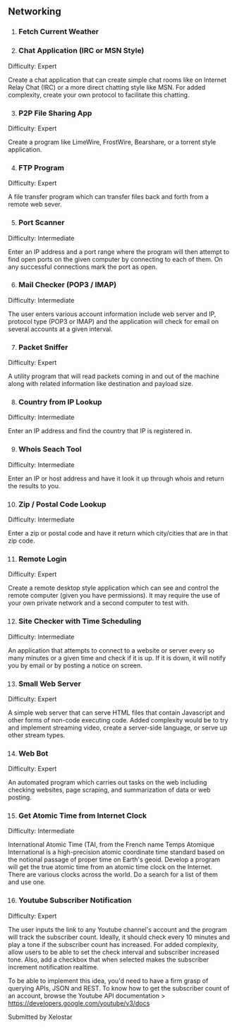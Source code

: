 ## Networking

1. ### Fetch Current Weather

2. ### Chat Application (IRC or MSN Style)
Difficulty: Expert

Create a chat application that can create simple chat rooms like on Internet Relay Chat (IRC) or a more direct chatting style like MSN. For added complexity, create your own protocol to facilitate this chatting.

3. ### P2P File Sharing App
Difficulty: Expert

Create a program like LimeWire, FrostWire, Bearshare, or a torrent style application.

4. ### FTP Program
Difficulty: Expert

A file transfer program which can transfer files back and forth from a remote web sever.

5. ### Port Scanner
Difficulty: Intermediate

Enter an IP address and a port range where the program will then attempt to find open ports on the given computer by connecting to each of them. On any successful connections mark the port as open.

6. ### Mail Checker (POP3 / IMAP)
Difficulty: Intermediate

The user enters various account information include web server and IP, protocol type (POP3 or IMAP) and the application will check for email on several accounts at a given interval.

7. ### Packet Sniffer
Difficulty: Expert

A utility program that will read packets coming in and out of the machine along with related information like destination and payload size.

8. ### Country from IP Lookup
Difficulty: Intermediate

Enter an IP address and find the country that IP is registered in.

9. ### Whois Seach Tool
Difficulty: Intermediate

Enter an IP or host address and have it look it up through whois and return the results to you.

10. ### Zip / Postal Code Lookup
Difficulty: Intermediate

Enter a zip or postal code and have it return which city/cities that are in that zip code.

11. ### Remote Login
Difficulty: Expert

Create a remote desktop style application which can see and control the remote computer (given you have permissions). It may require the use of your own private network and a second computer to test with.

12. ### Site Checker with Time Scheduling
Difficulty: Intermediate

An application that attempts to connect to a website or server every so many minutes or a given time and check if it is up. If it is down, it will notify you by email or by posting a notice on screen.

13. ### Small Web Server
Difficulty: Expert

A simple web server that can serve HTML files that contain Javascript and other forms of non-code executing code. Added complexity would be to try and implement streaming video, create a server-side language, or serve up other stream types.

14. ### Web Bot
Difficulty: Expert

An automated program which carries out tasks on the web including checking websites, page scraping, and summarization of data or web posting.

15. ### Get Atomic Time from Internet Clock
Difficulty: Intermediate

International Atomic Time (TAI, from the French name Temps Atomique International is a high-precision atomic coordinate time standard based on the notional passage of proper time on Earth's geoid. Develop a program will get the true atomic time from an atomic time clock on the Internet. There are various clocks across the world. Do a search for a list of them and use one.

16. ### Youtube Subscriber Notification
Difficulty: Expert

The user inputs the link to any Youtube channel's account and the program will track the subscriber count. Ideally, it should check every 10 minutes and play a tone if the subscriber count has increased. For added complexity, allow users to be able to set the check interval and subscriber increased tone. Also, add a checkbox that when selected makes the subscriber increment notification realtime.

To be able to implement this idea, you'd need to have a firm grasp of querying APIs, JSON and REST.
To know how to get the subscriber count of an account, browse the Youtube API documentation > https://developers.google.com/youtube/v3/docs

Submitted by Xelostar
